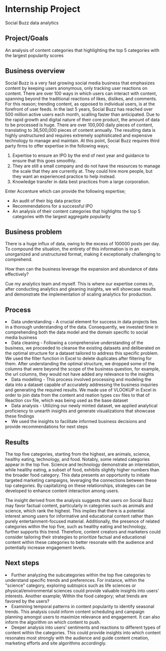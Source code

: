 # Internship Project
Social Buzz data analytics
## Project/Goals
An analysis of content categories that highlighting the top 5 categories with the largest popularity scores

## Business overview

Social Buzz is a very fast growing social media business that emphasizes content by keeping users anonymous, only tracking user reactions on content. There are over 100 ways in which users can interact with content, spanning beyond the traditional reactions of likes, dislikes, and comments. For this reason; trending content, as opposed to individual users, is at the forefront of user feeds.
In the last 5 years, Social Buzz has reached over 500 million active users each month, scalling faster than anticipated. Due to the rapid growth and digital nature of their core product, the amount of data to be processed is huge. There are over 100,000 daily pieces of content, translating to 36,500,000 pieces of content annually. The resulting data is highly unstructured and requires extremely sophisticated and expensive technology to   manage and maintain. At this point, Social Buzz requires third party firms to offer expertise in the following ways;
1) Expertise to ensure an IPO by the end of next year and guidance to ensure that this goes smoothly.
2) They are still a small company and do not have the resources to manage the scale that they are currently at. They could hire more people, but they want an experienced practice to help instead.
3) Knowledge transfer in data best practices from a large corporation.

Enter Accenture which can provide the following expertise;
- An audit of their big data practice
- Recommendations for a successful IPO
- An analysis of their content categories that highlights the top 5 categories with the largest aggregate popularity

## Business problem
There is a huge influx of data, owing to the excess of 100000 posts per day. To compound the situation, the entirety of this information is in an unorganized and unstructured format, making it exceptionally challenging to comprehend.

How then can the business leverage the expansion and abundance of data effectively?

Cue my analytics team and myself. This is where our expertise comes in, after conducting analytics and gleaning insights, we will showcase results and demonstrate the implementation of scaling analytics for production.

## Process
<li>Data understanding - A crucial element for success in data projects lies in a thorough understanding of the data. Consequently, we invested time in comprehending both the data model and the domain specific to social media business
<li>Data cleaning - Following a comprehensive understanding of the business, we proceeded to cleanse the existing datasets and deliberated on the optimal structure for a dataset tailored to address this specific problem. We used the filter function in Excel to delete duplicates after filtering for them. After understanding the optimal structure, we dropped some of the columns that were beyond the scope of the business question, for example, the url columns, they would not have added any relevance to the insights
<li>Data modelling - This process involved processing and modeling the data into a dataset capable of accurately addressing the business inquiries and generating the required results. We made use of VLOOKUP in Excel in order to join data from the content and reation types csv files to that of Reaction csv file, which was being used as the base dataset
<li>Data analysis - Utilizing our newly minted dataset, we applied analytical proficiency to unearth insights and generate visualizations that showcase these findings
<li>We used the insights to facilitate informed business decisions and provide recommendations for next steps


## Results
The top five categories, starting from the highest, are animals, science, healthy eating, technology, and food. Notably, some related categories appear in the top five. Science and technology demonstrate an interrelation, while healthy eating, a subset of food, exhibits slightly higher numbers than the broader food category.
This data presents an opportunity to initiate targeted marketing campaigns, leveraging the connections between these top categories. By capitalizing on these relationships, strategies can be developed to enhance content interaction among users.

The insight derived from the analysis suggests that users on Social Buzz may favor factual content, particularly in categories such as animals and science, which rank the highest. This implies that there is a potential interest among users for informative and educational content rather than purely entertainment-focused material. Additionally, the presence of related categories within the top five, such as healthy eating and technology, further supports this trend. Therefore, content creators and marketers could consider tailoring their strategies to prioritize factual and educational content within these categories to better resonate with the audience and potentially increase engagement levels.

## Next steps

<li>Further analyzing the subcategories within the top five categories to understand specific trends and preferences. For instance, within the "science" category, exploring subtopics such as life sciences or physical/environmental sciences could provide valuable insights into users' interests. Another example; Within the food category; what trends are favored by the users?

<li>Examining temporal patterns in content popularity to identify seasonal trends. This analysis could inform content scheduling and campaign planning amongst users to maximize relevance and engagement. It can also inform the algorithm on which content to push.

<li>Deeper analysis into users’ sentiments and reactions to different types of content within the categories. This could provide insights into which content resonates most strongly with the audience and guide content creation, marketing efforts and site algorithms accordingly.
